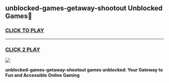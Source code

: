
## unblocked-games-getaway-shootout Unblocked Games👋
<h3>
<a href="https://news.freeplayer.one?title=unblocked-games-getaway-shootout&ref=16F">CLICK TO PLAY</a></h3>
<hr>

<h3>
<a href="https://news.freeplayer.one?title=unblocked-games-getaway-shootout&ref=16F">CLICK 2 PLAY</a>
  
</h3>

<a href="https://news.freeplayer.one?title=unblocked-games-getaway-shootout&ref=16F/"><img src="https://clearcache.store/games.png"></a>


**unblocked-games-getaway-shootout games unblocked: Your Gateway to Fun and Accessible Online Gaming**
